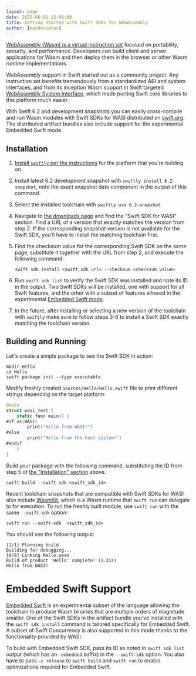 ```yaml
---
layout: page
date: 2025-06-01 12:00:00
title: Getting Started with Swift SDKs for WebAssembly
author: [maxdesiatov]
---
```


[WebAssembly (Wasm) is a virtual instruction set](https://webassembly.org/) focused on portability, security, and
performance. Developers can build client and server applications for Wasm and then deploy them in the browser or other
Wasm runtime implementations.

WebAssembly support in Swift started out as a community project. Any instruction set benefits tremendously from a
standardized ABI and system interfaces, and from its inception Wasm support in Swift targeted [WebAssembly System
Interface](https://wasi.dev/), which made porting Swift core libraries to this platform much easier.

With Swift 6.2 and development snapshots you can easily cross-compile and run Wasm modules with Swift SDKs for WASI distributed on [swift.org](https://swift.org/download).
The distributed artifact bundles also include support for the experimental Embedded Swift mode.

## Installation

1. [Install `swiftly` per the instructions](https://www.swift.org/install/) for the platform that you're bulding on.

2. Install latest 6.2 development snapshot with `swiftly install 6.2-snapshot`, note the exact snapshot date component in the output of this command.

3. Select the installed toolchain with `swiftly use 6.2-snapshot`.

4. Navigate to [the downloads page](https://www.swift.org/download/) and find the “Swift SDK for WASI” section. Find a URL of a version that exactly matches the version from step 2.
If the corresponding snapshot version is not available for the Swift SDK, you’ll have to install the matching toolchain first.

5. Find the checksum value for the corresponding Swift SDK on the same page, substitute it together with the URL from step 2, and execute the following command:

    ```
    swift sdk install <swift_sdk_url> --checksum <checksum_value>
    ```

6. Run `swift sdk list` to verify the Swift SDK was installed and note its ID in the output. Two Swift SDKs will be installed,
one with support for all Swift features, and the other with a subset of features allowed in the experimental [Embedded Swift mode](#embedded-swift-support).

7. In the future, after installing or selecting a new version of the toolchain with `swiftly` make sure to follow steps 3-6 to install a Swift SDK exactly matching the toolchain version.

## Building and Running

Let's create a simple package to see the Swift SDK in action:

```
mkdir Hello
cd Hello
swift package init --type executable
```

Modify freshly created `Sources/Hello/Hello.swift` file to print different strings depending on the target
platform:

```swift
@main
struct wasi_test {
    static func main() {
#if os(WASI)
        print("Hello from WASI!")
#else
        print("Hello from the host system!")
#endif
    }
}
```

Build your package with the following command, substituting the ID from step 5 of [the "Installation" section](#installation) above.

```
swift build --swift-sdk <swift_sdk_id>
```

Recent toolchain snapshots that are compatible with Swift SDKs for WASI also include
[WasmKit](https://github.com/swiftwasm/wasmkit/), which is a Wasm runtime that `swift run` can delegate to for
execution. To run the freshly built module, use `swift run` with the same `--swift-sdk` option:

```
swift run --swift-sdk  <swift_sdk_id>
```

You should see the following output:

```
[1/1] Planning build
Building for debugging...
[8/8] Linking Hello.wasm
Build of product 'Hello' complete! (1.31s)
Hello from WASI!
```

# Embedded Swift Support

[Embedded Swift](https://github.com/swiftlang/swift-evolution/blob/main/visions/embedded-swift.md) is an experimental subset of the language
allowing the toolchain to produce Wasm binaries that are multiple orders of magnitude smaller. One of the Swift SDKs in the artifact bundle you've installed
with the `swift sdk install` command is tailored specifically for Embedded Swift. A subset of Swift Concurrency is also supported in this mode
thanks to the functionality provided by WASI.

To build with Embedded Swift SDK, pass its ID as noted in `swift sdk list` output (which has an `-embedded` suffix) in the `--swift-sdk` option. You also have to pass `-c release`
to `swift build` and `swift run` to enable optimizations required for Embedded Swift.

